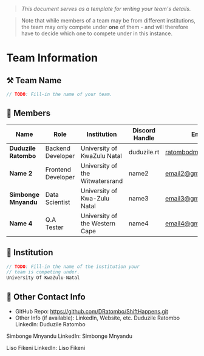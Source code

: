 > *This document serves as a template for writing your team's details.*

> Note that while members of a team may be from different institutions, the team may only compete under **one** of them - and will therefore have to decide which one to compete under in this instance.

# Team Information

## ⚒️ Team Name
``` c
// TODO: Fill-in the name of your team.
```

## 👥 Members
| Name     | Role                | Institution           | Discord Handle | Email |
|----------|---------------------|-----------------------| -------------------|-------------|
| **Duduzile Ratombo**   | Backend Developer   | University of KwaZulu Natal | duduzile.rt | <ratombodm@gmail.com> |
| **Name 2**   | Frontend Developer  | University of the Witwatersrand | name2 | <email2@gmail.com> |
| **Simbonge Mnyandu**   |Data Scientist| University of Kwa-Zulu Natal | name3 | <email3@gmail.com> |
| **Name 4**   | Q.A Tester          | University of the Western Cape | name4 | <email4@gmail.com> |

## 🏫 Institution
``` c
// TODO: Fill-in the name of the institution your
// team is competing under.
University Of KwaZulu-Natal
```

## 📧 Other Contact Info
- GitHub Repo: <https://github.com/DRatombo/ShiftHappens.git>
- Other Info (if available): LinkedIn, Website, etc.
Duduzile Ratombo 
    LinkedIn: Duduzile Ratombo

Simbonge Mnyandu
    LinkedIn: Simbonge Mnyandu

Liso Fikeni 
    LinkedIn: Liso Fikeni